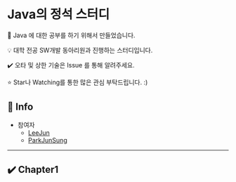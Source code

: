 # Java의 정석 스터디

📝 Java 에 대한 공부를 하기 위해서 만들었습니다.

💡 대학 전공 SW개발 동아리원과 진행하는 스터디입니다.

✔️ 오타 및 상한 기술은 Issue 를 통해 알려주세요.

⭐ Star나 Watching를 통한 많은 관심 부탁드립니다. :)

## 📢 Info

- 참여자
  - [LeeJun](https://github.com/this2jun)
  - [ParkJunSung](https://github.com/this2jun)

-------------

## ✔️ Chapter1

<!-- - [Annotation](https://github.com/this2jun/CS/blob/master/JAVA/Annotation.md) -->


